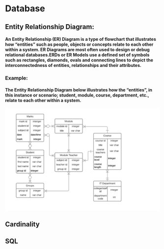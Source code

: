 # Database

## Entity Relationship Diagram:
#### An Entity Relationship (ER) Diagram is a type of flowchart that illustrates how “entities” such as people, objects or concepts relate to each other within a system. ER Diagrams are most often used to design or debug relational databases.ERDs or ER Models use a defined set of symbols such as rectangles, diamonds, ovals and connecting lines to depict the interconnectedness of entities, relationships and their attributes.

### Example: 
#### The Entity Relationship Diagram below illustrates how the “entities”, in this instance or scenario; student, module, course, department, etc., relate to each other within a system.
![ERD](https://github.com/kap14275819/Database/blob/master/Entity%20Relationship%20Diagram.png)
## Cardinality

## SQL
#### 
